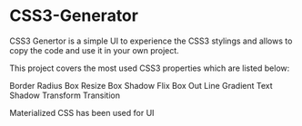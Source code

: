 # CSS3-Generator
 
CSS3 Genertor is a simple UI to experience the CSS3 stylings and allows to copy the code and use it in your own project.

This project covers the most used CSS3 properties which are listed below:

Border Radius
Box Resize
Box Shadow
Flix Box
Out Line
Gradient
Text Shadow
Transform
Transition

Materialized CSS has been used for UI
